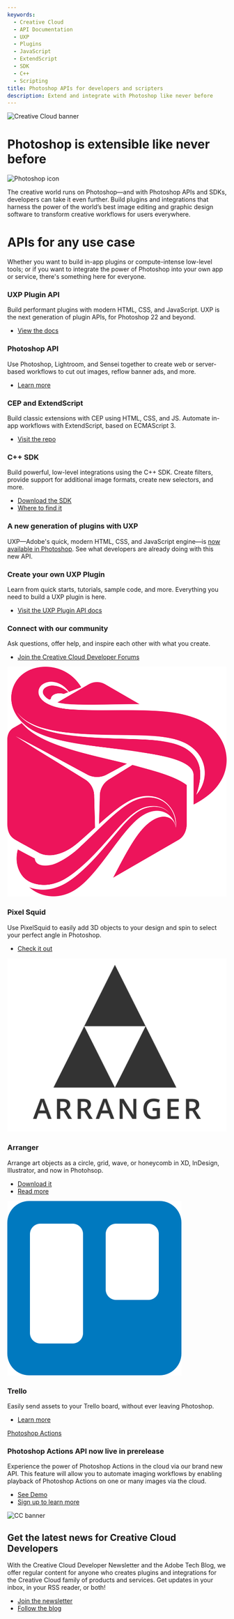 ```yaml
---
keywords:
  - Creative Cloud
  - API Documentation
  - UXP
  - Plugins
  - JavaScript
  - ExtendScript
  - SDK
  - C++
  - Scripting
title: Photoshop APIs for developers and scripters
description: Extend and integrate with Photoshop like never before
---
```


<Hero slots="image, heading, icon, text" variant="halfwidth" />

![Creative Cloud banner](https://adobe.io/shared/images/cc-hero.png)

# Photoshop is extensible like never before

![Photoshop icon](https://adobe.io/shared/icons/ps_appicon_64.svg)

The creative world runs on Photoshop—and with Photoshop APIs and SDKs, developers can take it even further. Build plugins and integrations that harness the power of the world’s best image editing and graphic design software to transform creative workflows for users everywhere.

<TitleBlock slots="heading, text" theme="dark" />

# APIs for any use case

Whether you want to build in-app plugins or compute-intense low-level tools; or if you want to integrate the power of Photoshop into your own app or service, there's something here for everyone.

<TextBlock slots="heading, text, buttons" width="25%" theme="dark" isCentered />

### UXP Plugin API

Build performant plugins with modern HTML, CSS, and JavaScript. UXP is the next generation of plugin APIs, for Photoshop 22 and beyond.

- [View the docs](uxp)

<TextBlock slots="heading, text, buttons" width="25%" theme="dark" isCentered />

### Photoshop API

Use Photoshop, Lightroom, and Sensei together to create web or server-based workflows to cut out images, reflow banner ads, and more.

- [Learn more](../apis/creativecloud/photo-imaging-api.html)

<TextBlock slots="heading, text, buttons" width="25%" theme="dark" isCentered />

### CEP and ExtendScript

Build classic extensions with CEP using HTML, CSS, and JS. Automate in-app workflows with ExtendScript, based on ECMAScript 3.

- [Visit the repo](https://github.com/Adobe-CEP/CEP-Resources/blob/master/CEP_10.x/Documentation/CEP%2010.0%20HTML%20Extension%20Cookbook.md)

<TextBlock slots="heading, text, buttons" width="25%" theme="dark" isCentered />

### C++ SDK

Build powerful, low-level integrations using the C++ SDK. Create filters, provide support for additional image formats, create new selectors, and more.

- [Download the SDK](https://www.adobe.io/console/servicesandapis)
- [Where to find it](https://medium.com/adobetech/locate-and-download-the-photoshop-c-sdk-4f0e55f091ae?source=friends_link&sk=81164b58cf1d034ccfaa73275d7edb58)

<TitleBlock slots="heading, text" theme="light" />

### A new generation of plugins with UXP

UXP—Adobe's quick, modern HTML, CSS, and JavaScript engine—is [now available in Photoshop](uxp). See what developers are already doing with this new API.

<TextBlock slots="heading, text, buttons" width="50%" theme="light" isCentered />

### Create your own UXP Plugin

Learn from quick starts, tutorials, sample code, and more. Everything you need to build a UXP plugin is here.

- [Visit the UXP Plugin API docs](uxp)

<TextBlock slots="heading, text, buttons" width="50%" theme="light" isCentered />

### Connect with our community

Ask questions, offer help, and inspire each other with what you create.

- [Join the Creative Cloud Developer Forums](https://forums.creativeclouddeveloper.com)

<TextBlock slots="image, heading, text, links" width="33%" theme="light" isCentered />

![PixelSquid logo](images/PixelSquid_Icon_Flat.svg)

### Pixel Squid

Use PixelSquid to easily add 3D objects to your design and spin to select your perfect angle in Photoshop.

- [Check it out](https://www.pixelsquid.com/plugin_demo)

<TextBlock slots="image, heading, text, links" width="33%" theme="light" isCentered />

![Arranger logo](images/Arranger_Logo-square.svg)

### Arranger

Arrange art objects as a circle, grid, wave, or honeycomb in XD, InDesign, Illustrator, and now in Photohsop.

- [Download it](https://omata.io/arranger)
- [Read more](https://medium.com/adobetech/a-case-study-on-arranger-making-the-leap-from-cep-to-uxp-c64227b6ea74?source=friends_link&sk=8612cd25ce4b8721d489cb632e0338d5)

<TextBlock slots="image, heading, text, links" width="33%" theme="light" isCentered />

![Trello logo](images/trello-mark-blue.svg)

### Trello

Easily send assets to your Trello board, without ever leaving Photoshop.

- [Learn more](https://trello.com/integrations)

<TextBlock slots="video, heading, text, buttons" theme="dark" />

[Photoshop Actions](https://youtu.be/_iZa1NoWMTg)

### Photoshop Actions API now live in prerelease

Experience the power of Photoshop Actions in the cloud via our brand new API. This feature will allow you to automate imaging workflows by enabling playback of Photoshop Actions on one or many images via the cloud.

- [See Demo](https://www.adobe.io/photoshop/api/demo/?ref=psactions)
- [Sign up to learn more](https://www.adobe.io/photoshop/api/signup/?ref=signup)

<SummaryBlock slots="image, heading, text, buttons" background="rgb(9, 90, 186)" />

![CC banner](https://adobe.io/shared/images/cc-banner.png)

## Get the latest news for Creative Cloud Developers

With the Creative Cloud Developer Newsletter and the Adobe Tech Blog, we offer regular content for anyone who creates plugins and integrations for the Creative Cloud family of products and services. Get updates in your inbox, in your RSS reader, or both!

- [Join the newsletter](http://adobe.ly/devnews)
- [Follow the blog](https://medium.com/adobetech)
